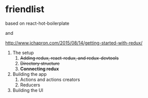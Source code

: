 # friendlist

based on react-hot-boilerplate

and

http://www.jchapron.com/2015/08/14/getting-started-with-redux/

1. The setup
	1. ~~Adding redux, react-redux, and redux-devtools~~
	1. ~~Directory structure~~
	1. **Connecting redux**
1. Building the app
	1. Actions and actions creators
	1. Reducers
1. Building the UI
